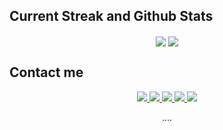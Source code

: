 ## Current Streak and Github Stats

<p align="center">
<img align="center" src="https://github-readme-stats.vercel.app/api?username=jyotirmoydotdev&card_width=420&card_height=&theme=discord_old_blurple&hide_border=true">
<img align="center" src="https://github-readme-stats.vercel.app/api/top-langs/?username=jyotirmoydotdev&layout=compact&card_width=420&theme=discord_old_blurple&hide_border=true">
</p>

## Contact me

<p align="center">
  <a href="http://jyotirmoy.dev" target="_blank" rel="noopener noreferrer">
    <img src="https://img.shields.io/badge/Jyotirmoy.dev-FF634D?style=for-the-badge&logo=net&logoColor=white">
  </a>
  <a href="https://x.com/jyotirmoydotdev">
    <img src="https://img.shields.io/badge/Twitter-black?style=for-the-badge&logo=x&logoColor=white">
  </a>
  <a href="https://github.com/jyotirmoydotdev">
   <img src="https://img.shields.io/badge/Github-black?style=for-the-badge&logo=github&logoColor=white">
  </a>
  <a href="https://www.linkedin.com/in/jyotirmoydotdev/">
    <img src="https://img.shields.io/badge/LinkedIn-0077B5?style=for-the-badge&logo=linkedin&logoColor=white">
  </a>
  <a href="https://jyotirmoy.hashnode.dev">
    <img src="https://img.shields.io/badge/Hashnode-2962FF?style=for-the-badge&logo=hashnode&logoColor=white">
  </a>
  <!---
  <a href="https://opensea.io/jyotirmoydotdev">
    <img src="https://img.shields.io/badge/opensea-407FDB?style=for-the-badge&logo=opensea&logoColor=white">
  </a>
  --->
</p>


<p align="center">
  ....
</p>

